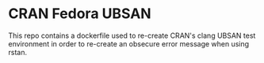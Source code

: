 # CRAN Fedora UBSAN

This repo contains a dockerfile used to re-create CRAN's clang UBSAN test environment in order
to re-create an obsecure error message when using rstan.

